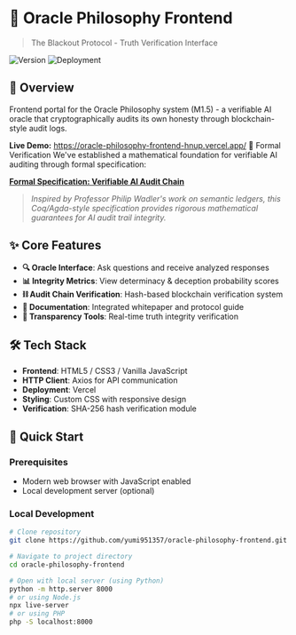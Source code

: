 # 🔮 Oracle Philosophy Frontend

> The Blackout Protocol - Truth Verification Interface

![Version](https://img.shields.io/badge/version-M1.5-blue)
![Deployment](https://img.shields.io/badge/deployed-Vercel-success)

## 🧭 Overview

Frontend portal for the Oracle Philosophy system (M1.5) - a verifiable AI oracle that cryptographically audits its own honesty through blockchain-style audit logs.

**Live Demo:** https://oracle-philosophy-frontend-hnup.vercel.app/
📖 Formal Verification 
We've established a mathematical foundation for verifiable AI auditing through formal specification:

[**Formal Specification: Verifiable AI Audit Chain**](./docs/formal-spec.md)

> *Inspired by Professor Philip Wadler's work on semantic ledgers, this Coq/Agda-style specification provides rigorous mathematical guarantees for AI audit trail integrity.*
## ✨ Core Features

- **🔍 Oracle Interface**: Ask questions and receive analyzed responses
- **📊 Integrity Metrics**: View determinacy & deception probability scores
- **⛓️ Audit Chain Verification**: Hash-based blockchain verification system
- **📄 Documentation**: Integrated whitepaper and protocol guide
- **🔐 Transparency Tools**: Real-time truth integrity verification

## 🛠️ Tech Stack

- **Frontend**: HTML5 / CSS3 / Vanilla JavaScript
- **HTTP Client**: Axios for API communication
- **Deployment**: Vercel
- **Styling**: Custom CSS with responsive design
- **Verification**: SHA-256 hash verification module

## 🚀 Quick Start

### Prerequisites
- Modern web browser with JavaScript enabled
- Local development server (optional)

### Local Development
```bash
# Clone repository
git clone https://github.com/yumi951357/oracle-philosophy-frontend.git

# Navigate to project directory
cd oracle-philosophy-frontend

# Open with local server (using Python)
python -m http.server 8000
# or using Node.js
npx live-server
# or using PHP
php -S localhost:8000
